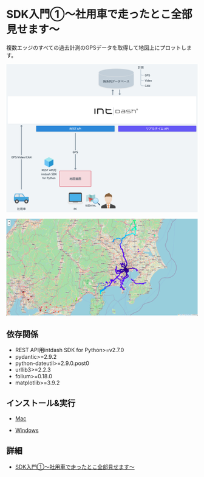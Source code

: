 # SDK入門①〜社用車で走ったとこ全部見せます〜

複数エッジのすべての過去計測のGPSデータを取得して地図上にプロットします。

![アーキテクチャ](../images/arch.png)

![地図](../images/map.png)


## 依存関係
- REST API用intdash SDK for Python>=v2.7.0
- pydantic>=2.9.2
- python-dateutil>=2.9.0.post0
- urllib3>=2.2.3
- folium>=0.18.0
- matplotlib>=3.9.2

## インストール&実行

- [Mac](./setup_mac.md)

- [Windows](./setup_win.md)

## 詳細
- [SDK入門①〜社用車で走ったとこ全部見せます〜](https://tech.aptpod.co.jp/entry/2024/11/25/170000) 

